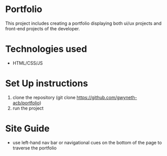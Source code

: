 # Portfolio
This project includes creating a portfolio displaying both ui/ux projects and front-end projects of the developer.

# Technologies used
- HTML/CSS/JS

# Set Up instructions
1. clone the repository (git clone https://github.com/gwyneth-acb/portfolio)
2. run the project

# Site Guide
- use left-hand nav bar or navigational cues on the bottom of the page to traverse the portfolio
